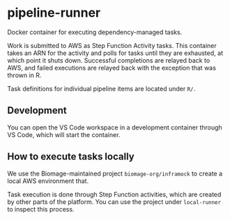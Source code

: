 pipeline-runner
=========

Docker container for executing dependency-managed tasks.

Work is submitted to AWS as Step Function Activity tasks. This container takes
an ARN for the activity and polls for tasks until they are exhausted, at which
point it shuts down. Successful completions are relayed back to AWS, and failed
executions are relayed back with the exception that was thrown in R.

Task definitions for individual pipeline items are located under `R/`.

Development
-----------

You can open the VS Code workspace in a development container through VS Code,
which will start the container.

How to execute tasks locally
----------------------------

We use the Biomage-maintained project `biomage-org/inframock` to create a local
AWS environment that.

Task execution is done through Step Function activities, which are created by
other parts of the platform. You can use the project under `local-runner`
to inspect this process.
